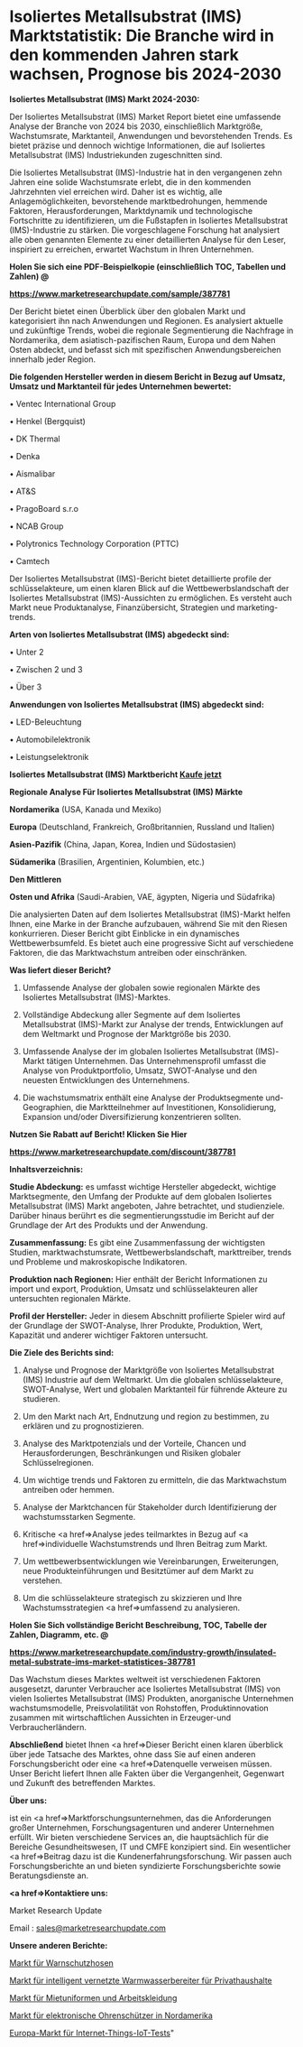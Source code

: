 # Isoliertes Metallsubstrat (IMS) Marktstatistik: Die Branche wird in den kommenden Jahren stark wachsen, Prognose bis 2024-2030

<strong>Isoliertes Metallsubstrat (IMS) Markt 2024-2030:</strong>

Der Isoliertes Metallsubstrat (IMS) Market Report bietet eine umfassende Analyse der Branche von 2024 bis 2030, einschließlich Marktgröße, Wachstumsrate, Marktanteil, Anwendungen und bevorstehenden Trends. Es bietet präzise und dennoch wichtige Informationen, die auf Isoliertes Metallsubstrat (IMS) Industriekunden zugeschnitten sind.

Die Isoliertes Metallsubstrat (IMS)-Industrie hat in den vergangenen zehn Jahren eine solide Wachstumsrate erlebt, die in den kommenden Jahrzehnten viel erreichen wird. Daher ist es wichtig, alle Anlagemöglichkeiten, bevorstehende marktbedrohungen, hemmende Faktoren, Herausforderungen, Marktdynamik und technologische Fortschritte zu identifizieren, um die Fußstapfen in Isoliertes Metallsubstrat (IMS)-Industrie zu stärken. Die vorgeschlagene Forschung hat analysiert alle oben genannten Elemente zu einer detaillierten Analyse für den Leser, inspiriert zu erreichen, erwartet Wachstum in Ihren Unternehmen.



<strong>Holen Sie sich eine PDF-Beispielkopie (einschließlich TOC, Tabellen und Zahlen) @
</strong>

<strong><a href=https://www.marketresearchupdate.com/sample/387781>

<strong>https://www.marketresearchupdate.com/sample/387781</u></font></a></strong></strong>

Der Bericht bietet einen Überblick über den globalen Markt und kategorisiert ihn nach Anwendungen und Regionen. Es analysiert aktuelle und zukünftige Trends, wobei die regionale Segmentierung die Nachfrage in Nordamerika, dem asiatisch-pazifischen Raum, Europa und dem Nahen Osten abdeckt, und befasst sich mit spezifischen Anwendungsbereichen innerhalb jeder Region.



<strong>Die folgenden Hersteller werden in diesem Bericht in Bezug auf Umsatz, Umsatz und Marktanteil für jedes Unternehmen bewertet:</strong>

• Ventec International Group

• Henkel (Bergquist)

• DK Thermal

• Denka

• Aismalibar

• AT&S

• PragoBoard s.r.o

• NCAB Group

• Polytronics Technology Corporation (PTTC)

• Camtech

Der Isoliertes Metallsubstrat (IMS)-Bericht bietet detaillierte profile der schlüsselakteure, um einen klaren Blick auf die Wettbewerbslandschaft der Isoliertes Metallsubstrat (IMS)-Aussichten zu ermöglichen. Es versteht auch Markt neue Produktanalyse, Finanzübersicht, Strategien und marketing-trends.



<strong>Arten von Isoliertes Metallsubstrat (IMS) abgedeckt sind:</strong>

• Unter 2

• Zwischen 2 und 3

• Über 3



<strong>Anwendungen von Isoliertes Metallsubstrat (IMS) abgedeckt sind:</strong>

• LED-Beleuchtung

• Automobilelektronik

• Leistungselektronik



<strong>Isoliertes Metallsubstrat (IMS) Marktbericht <a href=https://www.marketresearchupdate.com/buynow/387781>Kaufe jetzt</a></strong>



<strong>Regionale Analyse Für Isoliertes Metallsubstrat (IMS) Märkte</strong>



<strong>Nordamerika</strong> (USA, Kanada und Mexiko)



<strong>Europa</strong> (Deutschland, Frankreich, Großbritannien, Russland und Italien)



<strong>Asien-Pazifik</strong> (China, Japan, Korea, Indien und Südostasien)



<strong>Südamerika</strong> (Brasilien, Argentinien, Kolumbien, etc.)



<strong>Den Mittleren</strong> 

<strong>Osten und Afrika</strong> (Saudi-Arabien, VAE, ägypten, Nigeria und Südafrika)

Die analysierten Daten auf dem Isoliertes Metallsubstrat (IMS)-Markt helfen Ihnen, eine Marke in der Branche aufzubauen, während Sie mit den Riesen konkurrieren. Dieser Bericht gibt Einblicke in ein dynamisches Wettbewerbsumfeld. Es bietet auch eine progressive Sicht auf verschiedene Faktoren, die das Marktwachstum antreiben oder einschränken.



<strong>Was liefert dieser Bericht?</strong>

1. Umfassende Analyse der globalen sowie regionalen Märkte des Isoliertes Metallsubstrat (IMS)-Marktes.

2. Vollständige Abdeckung aller Segmente auf dem Isoliertes Metallsubstrat (IMS)-Markt zur Analyse der trends, Entwicklungen auf dem Weltmarkt und Prognose der Marktgröße bis 2030.

3. Umfassende Analyse der im globalen Isoliertes Metallsubstrat (IMS)-Markt tätigen Unternehmen. Das Unternehmensprofil umfasst die Analyse von Produktportfolio, Umsatz, SWOT-Analyse und den neuesten Entwicklungen des Unternehmens.

4. Die wachstumsmatrix enthält eine Analyse der Produktsegmente und-Geographien, die Marktteilnehmer auf Investitionen, Konsolidierung, Expansion und/oder Diversifizierung konzentrieren sollten.



<strong>Nutzen Sie Rabatt auf Bericht! Klicken Sie Hier
</strong>

<strong><a href=https://www.marketresearchupdate.com/discount/387781>https://www.marketresearchupdate.com/discount/387781</b></u></font></strong></a>



<strong>Inhaltsverzeichnis:</strong>



<strong>Studie Abdeckung:</strong> es umfasst wichtige Hersteller abgedeckt, wichtige Marktsegmente, den Umfang der Produkte auf dem globalen Isoliertes Metallsubstrat (IMS) Markt angeboten, Jahre betrachtet, und studienziele. Darüber hinaus berührt es die segmentierungsstudie im Bericht auf der Grundlage der Art des Produkts und der Anwendung.



<strong>Zusammenfassung:</strong> Es gibt eine Zusammenfassung der wichtigsten Studien, marktwachstumsrate, Wettbewerbslandschaft, markttreiber, trends und Probleme und makroskopische Indikatoren.



<strong>Produktion nach Regionen:</strong> Hier enthält der Bericht Informationen zu import und export, Produktion, Umsatz und schlüsselakteuren aller untersuchten regionalen Märkte.



<strong>Profil der Hersteller:</strong> Jeder in diesem Abschnitt profilierte Spieler wird auf der Grundlage der SWOT-Analyse, Ihrer Produkte, Produktion, Wert, Kapazität und anderer wichtiger Faktoren untersucht.



<strong>Die Ziele des Berichts sind:</strong>

1) Analyse und Prognose der Marktgröße von Isoliertes Metallsubstrat (IMS) Industrie auf dem Weltmarkt.
Um die globalen schlüsselakteure, SWOT-Analyse, Wert und globalen Marktanteil für führende Akteure zu studieren.

2) Um den Markt nach Art, Endnutzung und region zu bestimmen, zu erklären und zu prognostizieren.

3) Analyse des Marktpotenzials und der Vorteile, Chancen und Herausforderungen, Beschränkungen und Risiken globaler Schlüsselregionen.

4) Um wichtige trends und Faktoren zu ermitteln, die das Marktwachstum antreiben oder hemmen.

5) Analyse der Marktchancen für Stakeholder durch Identifizierung der wachstumsstarken Segmente.

6) Kritische <a href=>Analyse</a> jedes teilmarktes in Bezug auf <a href=>individuelle</a> Wachstumstrends und Ihren Beitrag zum Markt.

7) Um wettbewerbsentwicklungen wie Vereinbarungen, Erweiterungen, neue Produkteinführungen und Besitztümer auf dem Markt zu verstehen.

8) Um die schlüsselakteure strategisch zu skizzieren und Ihre Wachstumsstrategien <a href=>umfassend</a> zu analysieren.



<strong>Holen Sie Sich vollständige Bericht Beschreibung, TOC, Tabelle der Zahlen, Diagramm, etc. @ </strong>

<strong><a href=https://www.marketresearchupdate.com/industry-growth/insulated-metal-substrate-ims-market-statistices-387781>https://www.marketresearchupdate.com/industry-growth/insulated-metal-substrate-ims-market-statistices-387781</a></font></strong>

Das Wachstum dieses Marktes weltweit ist verschiedenen Faktoren ausgesetzt, darunter Verbraucher ace Isoliertes Metallsubstrat (IMS) von vielen Isoliertes Metallsubstrat (IMS) Produkten, anorganische Unternehmen wachstumsmodelle, Preisvolatilität von Rohstoffen, Produktinnovation zusammen mit wirtschaftlichen Aussichten in Erzeuger-und Verbraucherländern.



<strong>Abschließend</strong> bietet Ihnen <a href=>Dieser</a> Bericht einen klaren überblick über jede Tatsache des Marktes, ohne dass Sie auf einen anderen Forschungsbericht oder eine <a href=>Datenquelle</a> verweisen müssen. Unser Bericht liefert Ihnen alle Fakten über die Vergangenheit, Gegenwart und Zukunft des betreffenden Marktes.



<strong>Über uns:</strong>

 ist ein <a href=>Marktfors</a>chungsunternehmen, das die Anforderungen großer Unternehmen, Forschungsagenturen und anderer Unternehmen erfüllt. Wir bieten verschiedene Services an, die hauptsächlich für die Bereiche Gesundheitswesen, IT und CMFE konzipiert sind. Ein wesentlicher <a href=>Beitrag</a> dazu ist die Kundenerfahrungsforschung. Wir passen auch Forschungsberichte an und bieten syndizierte Forschungsberichte sowie Beratungsdienste an.



<strong><a href=>Kontaktiere uns:</a></strong>

Market Research Update

Email : sales@marketresearchupdate.com



<strong>Unsere anderen Berichte:</strong>

<a href=https://www.linkedin.com/pulse/high-visibility-pants-market-growth-possibilities>Markt für Warnschutzhosen</a>

<a href=https://www.linkedin.com/pulse/smart-connected-residential-water-heater-market-6f>Markt für intelligent vernetzte Warmwasserbereiter für Privathaushalte</a>

<a href=https://www.linkedin.com/pulse/rental-uniforms-workwear-market-outlooks-2023>Markt für Mietuniformen und Arbeitskleidung</a>

<a href=https://www.linkedin.com/pulse/north-america-electronic-earmuff-market-expecting-outstanding>Markt für elektronische Ohrenschützer in Nordamerika</a>

<a href=https://www.linkedin.com/pulse/europe-internet-things-iot-testing-market-2030-7jgqf/>Europa-Markt für Internet-Things-IoT-Tests</a>"
